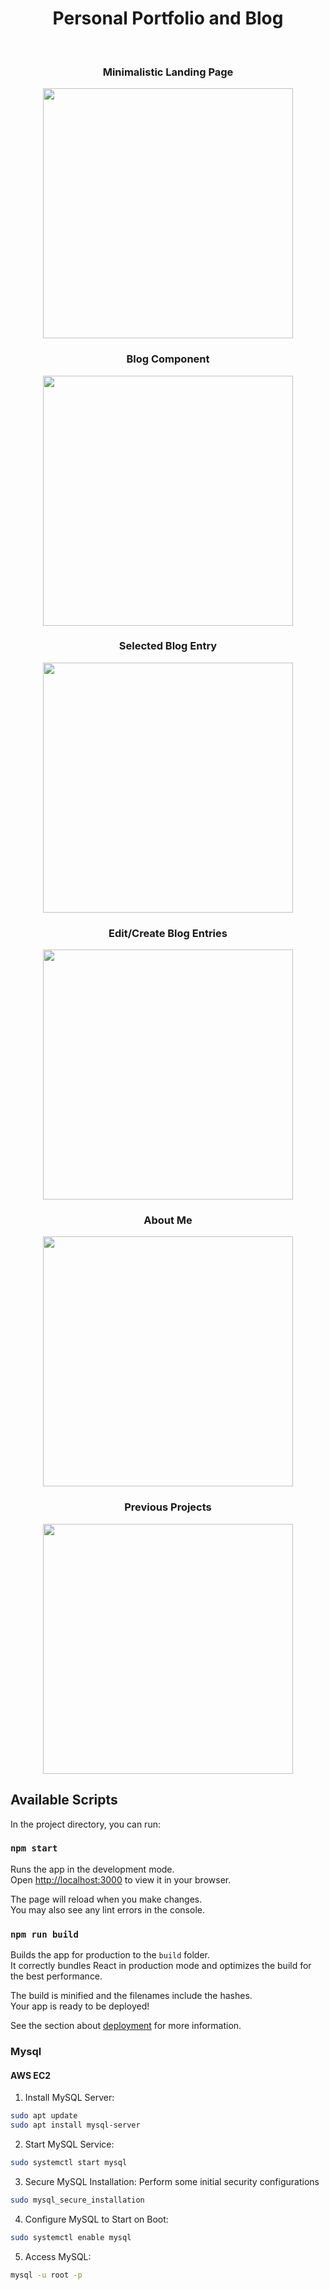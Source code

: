 <div align="center">
  <h1>Personal Portfolio and Blog</h1>
  <br/>
  <h3> Minimalistic Landing Page</h3>
  <img src="https://github.com/kemp3673/Blog/assets/102747919/99e4030d-93e9-45a3-a080-123b5c5ef3c4" height="400"/>
  <h3>Blog Component</h3>
  <img src="https://github.com/kemp3673/Blog/assets/102747919/333cc473-09f1-4a9a-b3c7-655cac8cdaf7" height="400"/>
  <h3>Selected Blog Entry</h3>
  <img src="https://github.com/kemp3673/Blog/assets/102747919/8e3c29f1-e6a8-4251-a546-10bffd67c14d" height="400"/>
  <h3>Edit/Create Blog Entries</h3>
  <img src="https://github.com/kemp3673/Blog/assets/102747919/254f50de-0e65-4c25-803d-9d09c781b472" height="400"/>
  <h3>About Me</h3>
  <img src="https://github.com/kemp3673/Blog/assets/102747919/6ea85fd1-433e-4302-ad54-a617fea97d7f" height="400"/>
  <h3>Previous Projects</h3>
  <img src="https://github.com/kemp3673/Blog/assets/102747919/c3e7bf7a-6935-4bc2-a15a-ef966b64ee8d" height="400"/>
</div>

## Available Scripts

In the project directory, you can run:

### `npm start`

Runs the app in the development mode.\
Open [http://localhost:3000](http://localhost:3000) to view it in your browser.

The page will reload when you make changes.\
You may also see any lint errors in the console.

### `npm run build`

Builds the app for production to the `build` folder.\
It correctly bundles React in production mode and optimizes the build for the best performance.

The build is minified and the filenames include the hashes.\
Your app is ready to be deployed!

See the section about [deployment](https://facebook.github.io/create-react-app/docs/deployment) for more information.

### Mysql

#### AWS EC2

1. Install MySQL Server:

```sh
sudo apt update
sudo apt install mysql-server
```

2. Start MySQL Service:

```sh
sudo systemctl start mysql
```

3. Secure MySQL Installation: Perform some initial security configurations

```sh
sudo mysql_secure_installation
```

4. Configure MySQL to Start on Boot:

```sh
sudo systemctl enable mysql
```

5. Access MySQL:

```sh
mysql -u root -p
```
